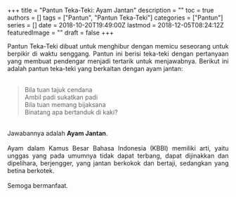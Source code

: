 +++
title = "Pantun Teka-Teki: Ayam Jantan"
description = ""
toc = true
authors = []
tags = ["Pantun", "Pantun Teka-Teki"]
categories = ["Pantun"]
series = []
date = 2018-10-20T19:49:00Z
lastmod = 2018-12-05T08:24:12Z
featuredImage = ""
draft = false
+++

<div style="text-align: justify;">Pantun Teka-Teki dibuat untuk menghibur dengan memicu seseorang untuk berpikir di waktu senggang. Pantun ini berisi teka-teki dengan pertanyaan yang membuat pendengar menjadi tertarik untuk menjawabnya. Berikut ini adalah pantun teka-teki yang berkaitan dengan ayam jantan:<br /><br />
<blockquote class="tr_bq">Bila tuan tajuk cendana<br />Ambil padi sukatkan padi<br />Bila tuan memang bijaksana<br />Binatang apa bertanduk di kaki?</blockquote><br />Jawabannya adalah <b>Ayam Jantan</b>.<br /><br />Ayam dalam Kamus Besar Bahasa Indonesia (KBBI) memiliki arti, yaitu unggas yang pada umumnya tidak dapat terbang, dapat dijinakkan dan dipelihara, berjengger, yang jantan berkokok dan bertaji, sedangkan yang betina berkotek.<br /><br />
Semoga bermanfaat.</div>
